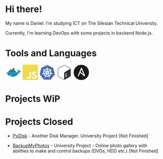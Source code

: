 # Hi there!

My name is Daniel. I'm studying ICT on The Silesian Technical University.

Currently,  I'm learning DevOps with some projects in backend Node.js.

# Tools and Languages
<p align="left">
<img src="https://raw.githubusercontent.com/devicons/devicon/master/icons/docker/docker-original.svg" alt="Docker" width="50" height="50"/>
<img src="https://raw.githubusercontent.com/devicons/devicon/master/icons/javascript/javascript-plain.svg" alt="JS" width="50" height="50"/>
<img src="https://raw.githubusercontent.com/devicons/devicon/master/icons/kubernetes/kubernetes-plain.svg" alt="Kubernetes" width="50" height="50"/>
<img src="https://raw.githubusercontent.com/devicons/devicon/master/icons/bash/bash-original.svg" alt="Bash" width="50" height="50"/>
<img src="https://raw.githubusercontent.com/devicons/devicon/master/icons/ansible/ansible-original.svg" alt="Ansible" width="50" height="50"/>
  

# Projects WiP

  

# Projects Closed

  - [PyDisk](https://github.com/Anrsh/PyDisk) - Another Disk Manager. University Project [Not Finished]
  
  - [BackupMyPhotos](https://github.com/Anrsh/2022_BD2_S7_Synowiec) - University Project - Online photo gallery with abilities to make and control backups (DVDs, HDD etc.) [Not Finished]


<!---
Anrsh/Anrsh is a ✨ special ✨ repository because its `README.md` (this file) appears on your GitHub profile.
You can click the Preview link to take a look at your changes.
--->
